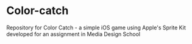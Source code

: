 # Color-catch

Repository for Color Catch - a simple iOS game using Apple's Sprite Kit developed for an assignment in Media Design School
